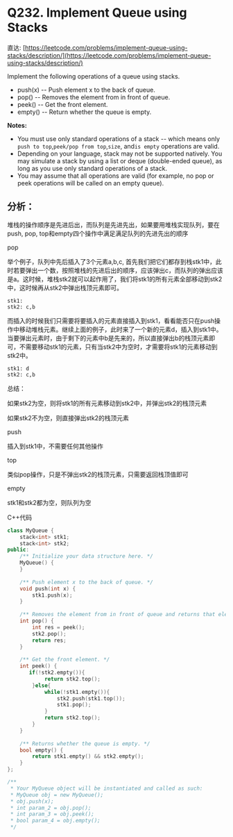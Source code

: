 # Q232. Implement Queue using Stacks

直达: [https://leetcode.com/problems/implement-queue-using-stacks/description/](https://leetcode.com/problems/implement-queue-using-stacks/description/)

Implement the following operations of a queue using stacks.

* push\(x\) -- Push element x to the back of queue.
* pop\(\) -- Removes the element from in front of queue.
* peek\(\) -- Get the front element.
* empty\(\) -- Return whether the queue is empty.

**Notes:**

* You must use
  only
  standard operations of a stack -- which means only
  `push to top`,`peek/pop from top`,`size`, and`is empty`
  operations are valid.
* Depending on your language, stack may not be supported natively. You may simulate a stack by using a list or deque \(double-ended queue\), as long as you use only standard operations of a stack.
* You may assume that all operations are valid \(for example, no pop or peek operations will be called on an empty queue\).

## 分析：

堆栈的操作顺序是先进后出，而队列是先进先出，如果要用堆栈实现队列，要在push, pop, top和empty四个操作中满足满足队列的先进先出的顺序

pop

举个例子，队列中先后插入了3个元素a,b,c, 首先我们把它们都存到栈stk1中，此时若要弹出一个数，按照堆栈的先进后出的顺序，应该弹出c，而队列的弹出应该是a。这时候，堆栈stk2就可以起作用了，我们将stk1的所有元素全部移动到stk2中，这时候再从stk2中弹出栈顶元素即可。

```
stk1: 
stk2: c,b
```

而插入的时候我们只需要将要插入的元素直接插入到stk1，看看能否只在push操作中移动堆栈元素。继续上面的例子，此时来了一个新的元素d，插入到stk1中。当要弹出元素时，由于剩下的元素中b是先来的，所以直接弹出b的栈顶元素即可，不需要移动stk1的元素，只有当stk2中为空时，才需要将stk1的元素移动到stk2中。

```
stk1: d
stk2: c,b
```

总结：

如果stk2为空，则将stk1的所有元素移动到stk2中，并弹出stk2的栈顶元素

如果stk2不为空，则直接弹出stk2的栈顶元素

push

插入到stk1中，不需要任何其他操作

top

类似pop操作，只是不弹出stk2的栈顶元素，只需要返回栈顶值即可

empty

stk1和stk2都为空，则队列为空

C++代码

```cpp
class MyQueue {
    stack<int> stk1;
    stack<int> stk2;
public:
    /** Initialize your data structure here. */
    MyQueue() {
    }
    
    /** Push element x to the back of queue. */
    void push(int x) {
        stk1.push(x);
    }
    
    /** Removes the element from in front of queue and returns that element. */
    int pop() {
        int res = peek();
        stk2.pop();
        return res;
    }
    
    /** Get the front element. */
    int peek() {
       if(!stk2.empty()){
            return stk2.top();
        }else{
            while(!stk1.empty()){
                stk2.push(stk1.top());
                stk1.pop();
            }
            return stk2.top();
        } 
    }
    
    /** Returns whether the queue is empty. */
    bool empty() {
        return stk1.empty() && stk2.empty();
    }
};

/**
 * Your MyQueue object will be instantiated and called as such:
 * MyQueue obj = new MyQueue();
 * obj.push(x);
 * int param_2 = obj.pop();
 * int param_3 = obj.peek();
 * bool param_4 = obj.empty();
 */
```



